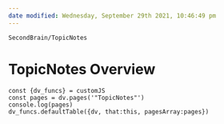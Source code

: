 ```yaml
---
date modified: Wednesday, September 29th 2021, 10:46:49 pm
---
```

```ActivityHistory
SecondBrain/TopicNotes
```

# TopicNotes Overview

```dataviewjs
const {dv_funcs} = customJS
const pages = dv.pages('"TopicNotes"')
console.log(pages)
dv_funcs.defaultTable({dv, that:this, pagesArray:pages})
```

